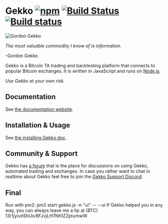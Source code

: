 # Gekko [![npm](https://img.shields.io/npm/dm/gekko.svg)]() [![Build Status](https://travis-ci.org/askmike/gekko.png)](https://travis-ci.org/askmike/gekko) [![Build status](https://ci.appveyor.com/api/projects/status/github/askmike/gekko?branch=stable&svg=true)](https://ci.appveyor.com/project/askmike/gekko)

![Gordon Gekko](http://mikevanrossum.nl/static/gekko.jpg)

*The most valuable commodity I know of is information.*

-Gordon Gekko

Gekko is a Bitcoin TA trading and backtesting platform that connects to popular Bitcoin exchanges. It is written in JavaScript and runs on [Node.js](http://nodejs.org).

*Use Gekko at your own risk.*

## Documentation

See [the documentation website](https://gekko.wizb.it/docs/introduction/about_gekko.html).

## Installation & Usage

See [the installing Gekko doc](https://gekko.wizb.it/docs/installation/installing_gekko.html).

## Community & Support

Gekko has [a forum](https://forum.gekko.wizb.it/) that is the place for discussions on using Gekko, automated trading and exchanges. In case you rather want to chat in realtime about Gekko feel free to join the [Gekko Support Discord](https://discord.gg/26wMygt).

## Final
Run with pm2: pm2 start gekko.js -n "ui" -- --ui
If Gekko helped you in any way, you can always leave me a tip at (BTC) 13r1jyivitShUiv9FJvjLH7Nh1ZZptumwW
